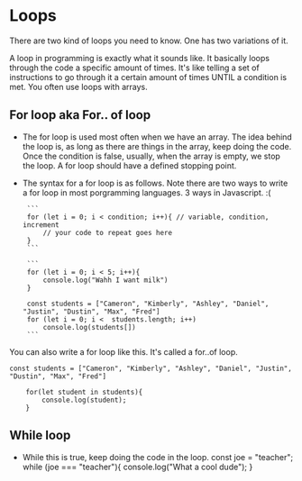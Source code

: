 # Loops

There are two kind of loops you need to know.  One has two variations of it.

A loop in programming is exactly what it sounds like.  It basically loops through the code a specific amount of times.  It's like telling a set of instructions to go through it a certain amount of times UNTIL a condition is met.  You often use loops with arrays.  

## For loop aka For.. of loop

- The for loop is used most often when we have an array.  The idea behind the loop is, as long as there are things in the array, keep doing the code.  Once the condition is false, usually, when the array is empty, we stop the loop.  A for loop should have a defined stopping point.

-  The syntax for a for loop is as follows.  Note there are two ways to write a for loop in most porgramming languages.  3 ways in Javascript. :(

        ```
        for (let i = 0; i < condition; i++){ // variable, condition, increment
            // your code to repeat goes here
        }
        ```

        ```
        for (let i = 0; i < 5; i++){
            console.log("Wahh I want milk")
        }

        const students = ["Cameron", "Kimberly", "Ashley", "Daniel", "Justin", "Dustin", "Max", "Fred"]
        for (let i = 0; i <  students.length; i++)
            console.log(students[])
        ```
You can also write a for loop like this.  It's called a for..of loop.

```
const students = ["Cameron", "Kimberly", "Ashley", "Daniel", "Justin", "Dustin", "Max", "Fred"]

    for(let student in students){
        console.log(student);
    }
```

## While loop

- While this is true, keep doing the code in the loop.
const joe = "teacher";
while (joe === "teacher"){
    console.log("What a cool dude");
}